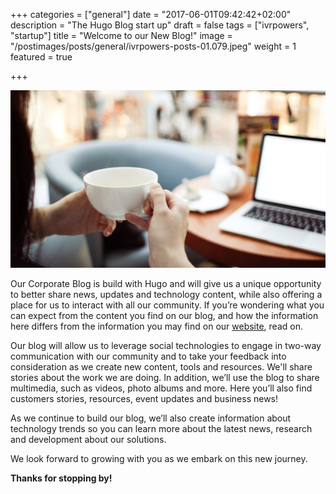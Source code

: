 +++
categories = ["general"]
date = "2017-06-01T09:42:42+02:00"
description = "The Hugo Blog start up"
draft = false
tags = ["ivrpowers", "startup"]
title = "Welcome to our New Blog!"
image = "/postimages/posts/general/ivrpowers-posts-01.079.jpeg"
weight = 1
featured = true

+++

![Welcome to our New Blog!](/postimages/posts/general/ivrpowers-posts-01.079.jpeg)

Our Corporate Blog is build with Hugo and will give us a unique opportunity to better share news, updates and technology content, while also offering a place for us to interact with all our community. If you’re wondering what you can expect from the content you find on our blog, and how the information here differs from the information you may find on our [website](http://www.ivrpowers.com/), read on.

Our blog will allow us to leverage social technologies to engage in two-way communication with our community and to take your feedback into consideration as we create new content, tools and resources. We'll share stories about the work we are doing. In addition, we’ll use the blog to share multimedia, such as videos, photo albums and more. Here you’ll also find customers stories, resources, event updates and business news!

As we continue to build our blog, we’ll also create information about technology trends so you can learn more about the latest news, research and development about our solutions.

We look forward to growing with you as we embark on this new journey.

**Thanks for stopping by!**


